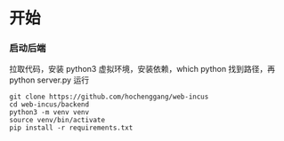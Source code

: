 # 开始

### 启动后端

拉取代码，安装 python3 虚拟环境，安装依赖，which python 找到路径，再 python server.py 运行
```shell
git clone https://github.com/hochenggang/web-incus
cd web-incus/backend
python3 -m venv venv
source venv/bin/activate
pip install -r requirements.txt

```

